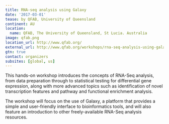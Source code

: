 ```yaml
---
title: RNA-seq analysis using Galaxy
date: '2017-03-01'
tease: by QFAB, University of Queensland
continent: AU
location:
  name: QFAB, The University of Queensland, St Lucia. Australia
image: qfab.png
location_url: http://www.qfab.org/
external_url: http://www.qfab.org/workshops/rna-seq-analysis-using-galaxy-01-mar-2017
gtn: true
contact: organizers
subsites: [global, us]
---
```

This hands-on workshop introduces the concepts of RNA-Seq analysis, from data preparation through to statistical testing for differential gene expression, along with more advanced topics such as identification of novel transcription features and pathway and functional enrichment analysis.

The workshop will focus on the use of Galaxy, a platform that provides a simple and user-friendly interface to bioinformatics tools, and will also feature an introduction to other freely-available RNA-Seq analysis resources.
